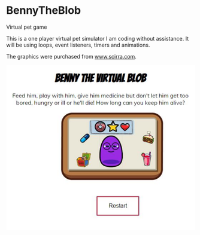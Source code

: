 # BennyTheBlob
Virtual pet game

This is a one player virtual pet simulator I am coding without assistance. It will be using loops, event listeners, timers and animations.

The graphics were purchased from www.scirra.com.


![Screenshot](https://github.com/LornaRoberts/BennyTheBlob/blob/master/bennyscreenshot.JPG)
